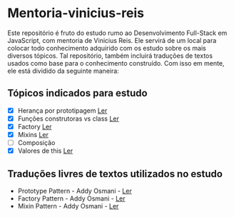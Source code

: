 # Mentoria-vinicius-reis

Este repositório é fruto do estudo rumo ao Desenvolvimento Full-Stack em JavaScript, com mentoria de Vinicius Reis. Ele servirá de um local para colocar todo conhecimento adquirido com os estudo sobre os mais diversos tópicos. Tal repositório, também incluirá traduções de textos usados como base para o conhecimento construído. Com isso em mente, ele está dividido da seguinte maneira:

## Tópicos indicados para estudo

+ [x] Herança por prototipagem [Ler](texts/heranca-prototypo.md)
+ [x] Funções construtoras vs class [Ler](texts/class-vs-construction_functions.md)
+ [x] Factory [Ler](texts/entendendo-o-padrao-factory.md)
+ [x] Mixins [Ler](texts/entendendo-mixin-in-javascript.md)
+ [ ] Composição
+ [x] Valores de this [Ler](texts/entendendo-this.md)

## Traduções livres de textos utilizados no estudo

+ Prototype Pattern - Addy Osmani - [Ler](traducoes/prototype-pattern-addy-osmani.md)
+ Factory Pattern - Addy Osmani - [Ler](traducoes/factory-pattern-addy-osmani.md)
+ Mixin Pattern - Addy Osmani - [Ler](traducoes/mixin-pattern-addy-osmani.md)
